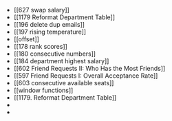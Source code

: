 - [[627 swap salary]]
- [[1179 Reformat Department Table]]
- [[196 delete dup emails]]
- [[197 rising temperature]]
- [[offset]]
- [[178 rank scores]]
- [[180 consecutive numbers]]
- [[184 department highest salary]]
- [[602 Friend Requests II: Who Has the Most Friends]]
- [[597 Friend Requests I: Overall Acceptance Rate]]
- [[603 consecutive available seats]]
- [[window functions]]
- [[1179. Reformat Department Table]]
-
-